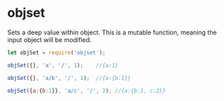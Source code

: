 # objset
Sets a deep value within object.
This is a mutable function, meaning the input object will be modified.

```javascript
let objSet = require('objset');

objSet({}, 'a', '/', 1);    //{a:1}

objSet({}, 'a/b', '/', 1);  //{a:{b:1}}

objSet({a:{b:1}}, 'a/c', '/', 2); //{a:{b:1, c:2}}
```
